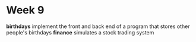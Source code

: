 # Week 9
**birthdays** implement the front and back end of a program that stores other people's birthdays
**finance** simulates a stock trading system
